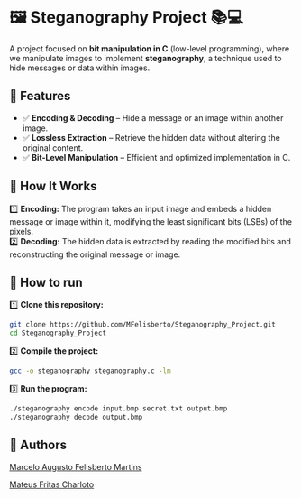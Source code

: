 # 🖼️ Steganography Project 📚💻

A project focused on **bit manipulation in C** (low-level programming), where we manipulate images to implement **steganography**, a technique used to hide messages or data within images.

## 🚀 Features

- ✅ **Encoding & Decoding** – Hide a message or an image within another image.  
- ✅ **Lossless Extraction** – Retrieve the hidden data without altering the original content.  
- ✅ **Bit-Level Manipulation** – Efficient and optimized implementation in C.  
 
## 📌 How It Works

1️⃣ **Encoding:** The program takes an input image and embeds a hidden message or image within it, modifying the least significant bits (LSBs) of the pixels.  
2️⃣ **Decoding:** The hidden data is extracted by reading the modified bits and reconstructing the original message or image.  

## 📂 How to run

1️⃣ **Clone this repository:**
```bash
git clone https://github.com/MFelisberto/Steganography_Project.git
cd Steganography_Project
```

2️⃣ **Compile the project:**
```bash
gcc -o steganography steganography.c -lm
```

3️⃣ **Run the program:**
```bash
./steganography encode input.bmp secret.txt output.bmp
./steganography decode output.bmp
```

## 🤝 Authors

[Marcelo Augusto Felisberto Martins](https://github.com/MFelisberto)

[Mateus Fritas Charloto](https://github.com/mateusfch)
